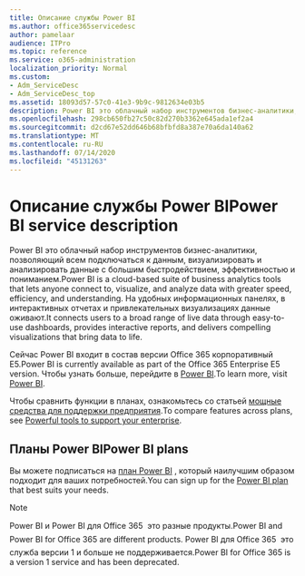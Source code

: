 ```yaml
---
title: Описание службы Power BI
ms.author: office365servicedesc
author: pamelaar
audience: ITPro
ms.topic: reference
ms.service: o365-administration
localization_priority: Normal
ms.custom:
- Adm_ServiceDesc
- Adm_ServiceDesc_top
ms.assetid: 18093d57-57c0-41e3-9b9c-9812634e03b5
description: Power BI это облачный набор инструментов бизнес-аналитики, позволяющий всем подключаться к данным, визуализировать и анализировать данные с большим быстродействием, эффективностью и пониманием. На удобных информационных панелях, в интерактивных отчетах и привлекательных визуализациях данные оживают.
ms.openlocfilehash: 298cb650fb27c50c82d270b3362e645ada1ef2a4
ms.sourcegitcommit: d2cd67e52dd646b68bfbfd8a387e70a6da140a62
ms.translationtype: MT
ms.contentlocale: ru-RU
ms.lasthandoff: 07/14/2020
ms.locfileid: "45131263"
---
```

# <a name="power-bi-service-description"></a><span data-ttu-id="4463b-104">Описание службы Power BI</span><span class="sxs-lookup"><span data-stu-id="4463b-104">Power BI service description</span></span>

<span data-ttu-id="4463b-105">Power BI это облачный набор инструментов бизнес-аналитики, позволяющий всем подключаться к данным, визуализировать и анализировать данные с большим быстродействием, эффективностью и пониманием.</span><span class="sxs-lookup"><span data-stu-id="4463b-105">Power BI is a cloud-based suite of business analytics tools that lets anyone connect to, visualize, and analyze data with greater speed, efficiency, and understanding.</span></span> <span data-ttu-id="4463b-106">На удобных информационных панелях, в интерактивных отчетах и привлекательных визуализациях данные оживают.</span><span class="sxs-lookup"><span data-stu-id="4463b-106">It connects users to a broad range of live data through easy-to-use dashboards, provides interactive reports, and delivers compelling visualizations that bring data to life.</span></span>
  
<span data-ttu-id="4463b-107">Сейчас Power BI входит в состав версии Office 365 корпоративный E5.</span><span class="sxs-lookup"><span data-stu-id="4463b-107">Power BI is currently available as part of the Office 365 Enterprise E5 version.</span></span> <span data-ttu-id="4463b-108">Чтобы узнать больше, перейдите в [Power BI](https://powerbi.microsoft.com/).</span><span class="sxs-lookup"><span data-stu-id="4463b-108">To learn more, visit [Power BI](https://powerbi.microsoft.com/).</span></span>
  
<span data-ttu-id="4463b-109">Чтобы сравнить функции в планах, ознакомьтесь со статьей [мощные средства для поддержки предприятия](https://go.microsoft.com/fwlink/?LinkID=799177&amp;clcid=0x409).</span><span class="sxs-lookup"><span data-stu-id="4463b-109">To compare features across plans, see [Powerful tools to support your enterprise](https://go.microsoft.com/fwlink/?LinkID=799177&amp;clcid=0x409).</span></span>
  
## <a name="power-bi-plans"></a><span data-ttu-id="4463b-110">Планы Power BI</span><span class="sxs-lookup"><span data-stu-id="4463b-110">Power BI plans</span></span>

<span data-ttu-id="4463b-111">Вы можете подписаться на [план Power BI](https://go.microsoft.com/fwlink/?LinkID=786854) , который наилучшим образом подходит для ваших потребностей.</span><span class="sxs-lookup"><span data-stu-id="4463b-111">You can sign up for the [Power BI plan](https://go.microsoft.com/fwlink/?LinkID=786854) that best suits your needs.</span></span> 
  
> [!NOTE]
> <span data-ttu-id="4463b-112">Power BI и Power BI для Office 365  это разные продукты.</span><span class="sxs-lookup"><span data-stu-id="4463b-112">Power BI and Power BI for Office 365 are different products.</span></span> <span data-ttu-id="4463b-113">Power BI для Office 365  это служба версии 1 и больше не поддерживается.</span><span class="sxs-lookup"><span data-stu-id="4463b-113">Power BI for Office 365 is a version 1 service and has been deprecated.</span></span> 
  